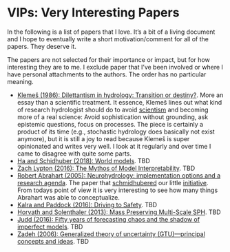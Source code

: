 # VIPs: Very Interesting Papers

In the following is a list of papers that I love. It’s a bit of a living document and I hope to eventually write a short motivation/comment for all of the papers. They deserve it. 

The papers are not selected for their importance or impact, but for how interesting they are to me. I exclude paper that I’ve been involved or where I have personal attachments to the authors. The order has no particular meaning. 

- [Klemeš (1986): Dilettantism in hydrology: Transition or destiny?](https://agupubs.onlinelibrary.wiley.com/doi/abs/10.1029/WR022i09Sp0177S?casa_token=KQ0xJR6iXFIAAAAA%3AxZrK4zMcg56qG4kAFphUBUolIuyluKxZB5esNm-LG0X3qB4vps6oSVM-JL39OtYKG1Z3X3jmM_0u4td1). More an essay than a scientific treatment. It essence, Klemeš lines out what kind of research hydrologist should do to avoid [scientism](https://en.wikipedia.org/wiki/Scientism) and becoming more of a real science: Avoid sophistication without grounding, ask epistemic questions, focus on processes. The piece is certainly a product of its time (e.g., stochastic hydrology  does basically not exist anymore), but it is still a joy to read because Klemeš is super opinionated and writes very well. I look at it regularly and over time I came to disagree with quite some parts. 
- [Ha and Schidhuber (2018): World models](https://worldmodels.github.io). TBD
- [Zach Lypton (2016): The Mythos of Model Interpretability](https://dl.acm.org/doi/pdf/10.1145/3236386.3241340). TBD
- [Robert Abrahart (2005): Neurohydrology: implementation options and a research agenda](https://doi.org/10.1111/j.1475-4762.1999.tb00179.x). The paper that [schmidhubered](https://en.wikipedia.org/wiki/Jürgen_Schmidhuber) our little [initiative](https://neuralhydrology.github.io). From todays point of view it is very interesting to see how many things Abrahart was able to conceptualize. 
- [Kalra and Paddock (2016): Driving to Safety](https://www.rand.org/pubs/research_reports/RR1478.html). TBD
- [Horvath and Solenthaler (2013): Mass Preserving Multi-Scale SPH](https://graphics.pixar.com/library/MultiScaleSPH/paper.pdf). TBD
- [Judd (2016): Fifty years of forecasting chaos and the shadow of imperfect models](https://doi.org/10.1587/nolta.7.234). TBD
- [Zadeh (2006): Generalized theory of uncertainty (GTU)—principal concepts and ideas](https://doi.org/10.1016/j.csda.2006.04.029). TBD
